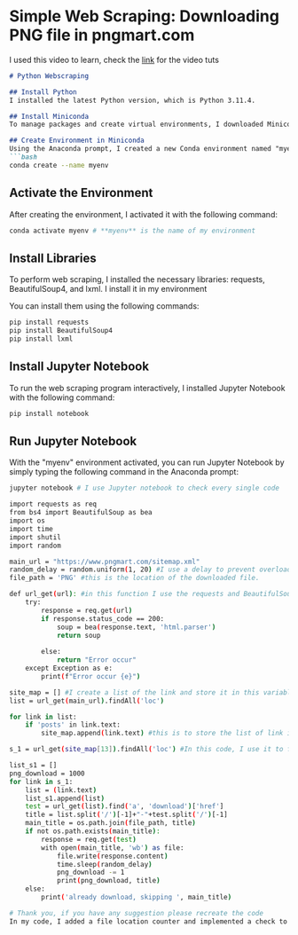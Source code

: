 # Simple Web Scraping: Downloading PNG file in **pngmart.com**

I used this video to learn, check the [link](https://www.youtube.com/watch?v=Al20Pyuc5Ck) for the video tuts


```markdown
# Python Webscraping

## Install Python
I installed the latest Python version, which is Python 3.11.4.

## Install Miniconda
To manage packages and create virtual environments, I downloaded Miniconda from [here](https://docs.conda.io/projects/miniconda/en/latest/miniconda-install.html).

## Create Environment in Miniconda
Using the Anaconda prompt, I created a new Conda environment named "myenv" using the following command:
```bash
conda create --name myenv
```

## Activate the Environment
After creating the environment, I activated it with the following command:
```bash
conda activate myenv # **myenv** is the name of my environment
```

## Install Libraries
To perform web scraping, I installed the necessary libraries: requests, BeautifulSoup4, and lxml.
I install it in my environment

You can install them using the following commands:
```bash
pip install requests
pip install BeautifulSoup4
pip install lxml
```

## Install Jupyter Notebook
To run the web scraping program interactively, I installed Jupyter Notebook with the following command:
```bash
pip install notebook
```

## Run Jupyter Notebook
With the "myenv" environment activated, you can run Jupyter Notebook by simply typing the following command in the Anaconda prompt:
```bash
jupyter notebook # I use Jupyter notebook to check every single code
```

```bash
import requests as req
from bs4 import BeautifulSoup as bea
import os
import time
import shutil
import random

main_url = "https://www.pngmart.com/sitemap.xml"
random_delay = random.uniform(1, 20) #I use a delay to prevent overloading the server when making requests to download PNG files.
file_path = 'PNG' #this is the location of the downloaded file.

def url_get(url): #in this function I use the requests and BeautifulSoup
    try:
        response = req.get(url) 
        if response.status_code == 200:
            soup = bea(response.text, 'html.parser')
            return soup
            
        else:
            return "Error occur"
    except Exception as e:
        print(f"Error occur {e}")

site_map = [] #I create a list of the link and store it in this variable
list = url_get(main_url).findAll('loc')

for link in list:
    if 'posts' in link.text:
        site_map.append(link.text) #this is to store the list of link in site_map

s_1 = url_get(site_map[13]).findAll('loc') #In this code, I use it to find or search for the designated element or attribute that I want to see the output.

list_s1 = []
png_download = 1000
for link in s_1:
    list = (link.text)
    list_s1.append(list)
    test = url_get(list).find('a', 'download')['href']
    title = list.split('/')[-1]+"-"+test.split('/')[-1]
    main_title = os.path.join(file_path, title)
    if not os.path.exists(main_title):
        response = req.get(test)
        with open(main_title, 'wb') as file:
            file.write(response.content)
            time.sleep(random_delay)
            png_download -= 1
            print(png_download, title)
    else:
        print('already download, skipping ', main_title)

# Thank you, if you have any suggestion please recreate the code
In my code, I added a file location counter and implemented a check to see if the file has already been downloaded.
